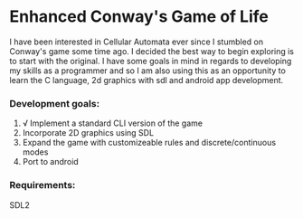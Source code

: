 <h1>Enhanced Conway's Game of Life </h1>

I have been interested in Cellular Automata ever since I stumbled on Conway's game some time ago. I decided the best way to begin exploring is to start with the original. I have some goals in mind in regards to developing my skills as a programmer and so I am also using this as an opportunity to learn the C language, 2d graphics with sdl and android app development. 

<h3>Development goals:</h3>

<ol>
  <li>√ Implement a standard CLI version of the game</li>
  <li>Incorporate 2D graphics using SDL</li>
  <li>Expand the game with customizeable rules and discrete/continuous modes</li>
  <li>Port to android</li>
</ol>

<h3>Requirements:</h3>

SDL2
